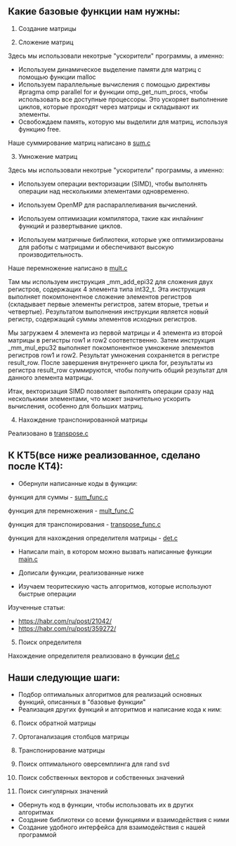
## Какие базовые функции нам нужны:

1) Создание матрицы

2) Сложение матриц

Здесь мы использовали некотрые "ускорители" программы, а именно:

- Используем динамическое выделение памяти для матриц с помощью функции malloc
- Используем параллельные вычисления с помощью директивы #pragma omp parallel for и функции omp_get_num_procs, чтобы использовать все доступные процессоры. Это ускоряет выполнение циклов, которые проходят через матрицы и складывают их элементы.
- Освобождаем память, которую мы выделили для матриц, используя функцию free.

Наше суммирование матриц написано в [sum.c](https://github.com/t1ps9/liblary_decomposition-matrix_-/blob/main/sum.c)

3) Умножение матриц

Здесь мы использовали некотрые "ускорители" программы, а именно:

- Используем операции векторизации (SIMD), чтобы выполнять операции над несколькими элементами одновременно.

- Используем OpenMP для распараллеливания вычислений.

- Используем оптимизации компилятора, такие как инлайнинг функций и развертывание циклов.

- Используем матричные библиотеки, которые уже оптимизированы для работы с матрицами и обеспечивают высокую производительность.

Наше перемножение написано в [mult.c](https://github.com/t1ps9/liblary_decomposition-matrix_-/blob/main/mult.c)

Там мы используем инструкция _mm_add_epi32 для сложения двух регистров, содержащих 4 элемента типа int32_t. Эта инструкция выполняет покомпонентное сложение элементов регистров (складывает первые элементы регистров, затем вторые, третьи и четвертые). Результатом выполнения инструкции является новый регистр, содержащий суммы элементов исходных регистров.

Мы загружаем 4 элемента из первой матрицы и 4 элемента из второй матрицы в регистры row1 и row2 соответственно. Затем инструкция _mm_mul_epu32 выполняет покомпонентное умножение элементов регистров row1 и row2. Результат умножения сохраняется в регистре result_row. После завершения внутреннего цикла for, результаты из регистра result_row суммируются, чтобы получить общий результат для данного элемента матрицы.

Итак, векторизация SIMD позволяет выполнять операции сразу над несколькими элементами, что может значительно ускорить вычисления, особенно для больших матриц.

4) Нахождение транспонированной матрицы

Реализовано в [transpose.c](https://github.com/t1ps9/liblary_decomposition-matrix_-/blob/main/transpose.c)

## К КТ5(все ниже реализованное, сделано после КТ4):

- Обернули написанные коды в функции:

функция для суммы - [sum_func.c](https://github.com/t1ps9/liblary_decomposition-matrix_-/blob/main/sum_func.c)

функция для перемножения - [mult_func.C](https://github.com/t1ps9/liblary_decomposition-matrix_-/blob/main/mult_func.C)

функция для транспонирования - [transpose_func.c](https://github.com/t1ps9/liblary_decomposition-matrix_-/blob/main/transpose_func.c)

функция для нахождения определителя матрицы - [det.c](https://github.com/t1ps9/liblary_decomposition-matrix_-/blob/main/det.c)


- Написали main, в котором можно вызвать написанные функции
[main.c](https://github.com/t1ps9/liblary_decomposition-matrix_-/blob/main/main.c)
- Дописали функции, реализованные ниже

- Изучаем теоритескиую часть алгоритмов, которые используют быстрые операции

Изученные статьи: 
- https://habr.com/ru/post/21042/
- https://habr.com/ru/post/359272/

5) Поиск определителя

Нахождение определителя реализовано в функции [det.c](https://github.com/t1ps9/liblary_decomposition-matrix_-/blob/main/det.c)


## Наши следующие шаги:
- Подбор оптимальных алгоритмов для реализаций основных функций, описанных в "базовые функции"
- Реализация других функций и алгоритмов и написание кода к ним:
6) Поиск обратной матрицы

7) Ортоганализация столбцов матрицы

8) Транспонирование матрицы

9) Поиск оптимального оверсемплинга для rand svd 

10) Поиск собственных векторов и собственных значений 

11) Поиск сингулярных значений 

- Обернуть код в функции, чтобы использовать их в других алгоритмах
- Создание библиотеки со всеми функциями и взаимодействия с ними
- Создание удобного интерфейса для взаимодействия с нашей программой 

